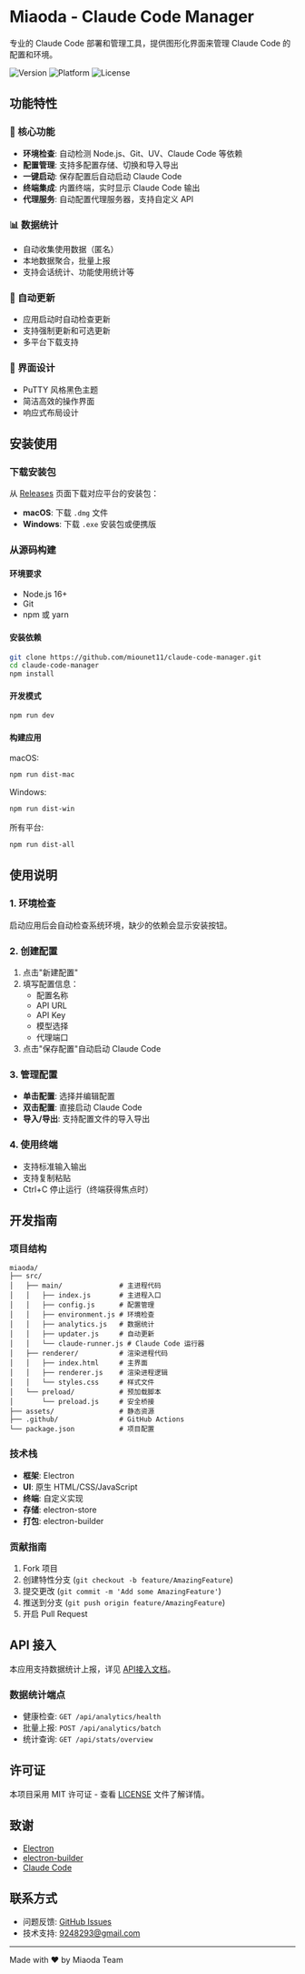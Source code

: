 # Miaoda - Claude Code Manager

专业的 Claude Code 部署和管理工具，提供图形化界面来管理 Claude Code 的配置和环境。

![Version](https://img.shields.io/badge/version-2.0.0-blue)
![Platform](https://img.shields.io/badge/platform-macOS%20%7C%20Windows-lightgrey)
![License](https://img.shields.io/badge/license-MIT-green)

## 功能特性

### 🚀 核心功能
- **环境检查**: 自动检测 Node.js、Git、UV、Claude Code 等依赖
- **配置管理**: 支持多配置存储、切换和导入导出
- **一键启动**: 保存配置后自动启动 Claude Code
- **终端集成**: 内置终端，实时显示 Claude Code 输出
- **代理服务**: 自动配置代理服务器，支持自定义 API

### 📊 数据统计
- 自动收集使用数据（匿名）
- 本地数据聚合，批量上报
- 支持会话统计、功能使用统计等

### 🔄 自动更新
- 应用启动时自动检查更新
- 支持强制更新和可选更新
- 多平台下载支持

### 🎨 界面设计
- PuTTY 风格黑色主题
- 简洁高效的操作界面
- 响应式布局设计

## 安装使用

### 下载安装包

从 [Releases](https://github.com/miounet11/claude-code-manager/releases) 页面下载对应平台的安装包：

- **macOS**: 下载 `.dmg` 文件
- **Windows**: 下载 `.exe` 安装包或便携版

### 从源码构建

#### 环境要求
- Node.js 16+
- Git
- npm 或 yarn

#### 安装依赖
```bash
git clone https://github.com/miounet11/claude-code-manager.git
cd claude-code-manager
npm install
```

#### 开发模式
```bash
npm run dev
```

#### 构建应用

macOS:
```bash
npm run dist-mac
```

Windows:
```bash
npm run dist-win
```

所有平台:
```bash
npm run dist-all
```

## 使用说明

### 1. 环境检查
启动应用后会自动检查系统环境，缺少的依赖会显示安装按钮。

### 2. 创建配置
1. 点击"新建配置"
2. 填写配置信息：
   - 配置名称
   - API URL
   - API Key
   - 模型选择
   - 代理端口
3. 点击"保存配置"自动启动 Claude Code

### 3. 管理配置
- **单击配置**: 选择并编辑配置
- **双击配置**: 直接启动 Claude Code
- **导入/导出**: 支持配置文件的导入导出

### 4. 使用终端
- 支持标准输入输出
- 支持复制粘贴
- Ctrl+C 停止运行（终端获得焦点时）

## 开发指南

### 项目结构
```
miaoda/
├── src/
│   ├── main/              # 主进程代码
│   │   ├── index.js       # 主进程入口
│   │   ├── config.js      # 配置管理
│   │   ├── environment.js # 环境检查
│   │   ├── analytics.js   # 数据统计
│   │   ├── updater.js     # 自动更新
│   │   └── claude-runner.js # Claude Code 运行器
│   ├── renderer/          # 渲染进程代码
│   │   ├── index.html     # 主界面
│   │   ├── renderer.js    # 渲染进程逻辑
│   │   └── styles.css     # 样式文件
│   └── preload/           # 预加载脚本
│       └── preload.js     # 安全桥接
├── assets/                # 静态资源
├── .github/               # GitHub Actions
└── package.json           # 项目配置
```

### 技术栈
- **框架**: Electron
- **UI**: 原生 HTML/CSS/JavaScript
- **终端**: 自定义实现
- **存储**: electron-store
- **打包**: electron-builder

### 贡献指南

1. Fork 项目
2. 创建特性分支 (`git checkout -b feature/AmazingFeature`)
3. 提交更改 (`git commit -m 'Add some AmazingFeature'`)
4. 推送到分支 (`git push origin feature/AmazingFeature`)
5. 开启 Pull Request

## API 接入

本应用支持数据统计上报，详见 [API接入文档](API接入文档.md)。

### 数据统计端点
- 健康检查: `GET /api/analytics/health`
- 批量上报: `POST /api/analytics/batch`
- 统计查询: `GET /api/stats/overview`

## 许可证

本项目采用 MIT 许可证 - 查看 [LICENSE](LICENSE) 文件了解详情。

## 致谢

- [Electron](https://electronjs.org/)
- [electron-builder](https://www.electron.build/)
- [Claude Code](https://claude.ai/code)

## 联系方式

- 问题反馈: [GitHub Issues](https://github.com/miounet11/claude-code-manager/issues)
- 技术支持: 9248293@gmail.com

---

Made with ❤️ by Miaoda Team